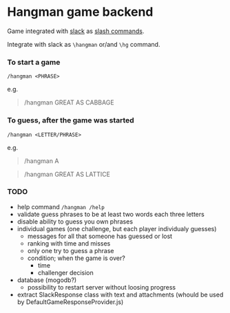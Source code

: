 Hangman game backend
====================

Game integrated with [slack](https://slack.com) as [slash commands](https://api.slack.com/slash-commands).

Integrate with slack as `\hangman` or/and `\hg` command.

### To start a game

`/hangman <PHRASE>`

e.g.
>/hangman GREAT AS CABBAGE

### To guess, after the game was started

`/hangman <LETTER/PHRASE>`

e.g.
> /hangman A

> /hangman GREAT AS LATTICE

### TODO
- help command `/hangman /help`
- validate guess phrases to be at least two words each three letters
- disable ability to guess you own phrases
- individual games (one challenge, but each player individualy guesses)
    - messages for all that someone has guessed or lost
    - ranking with time and misses
    - only one try to guess a phrase
    - condition; when the game is over?
        -  time
        -  challenger decision
- database (mogodb?)
    - possibility to restart server without loosing progress
- extract SlackResponse class with text and attachments (whould be used by DefaultGameResponseProvider.js)